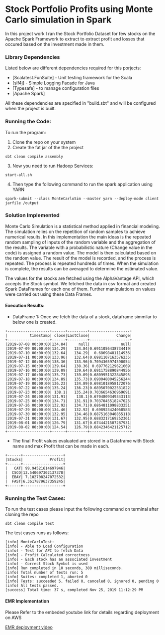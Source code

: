 # Stock Portfolio Profits using Monte Carlo simulation in Spark
In this project work I ran the Stock Portfolio Dataset for few stocks on the Apache Spark Framework to extract
to extract profit and losses that occured based on the investment made in them.

### Library Dependencies 

Listed below are different dependencies required for this porjects:

* [Scalatest.FunSuite] - Unit testing framework for the Scala
* [slf4j] - Simple Logging Facade for Java 
* [Typesafe] - to manage configuration files
* [Apache Spark]

All these dependencies are specified in "build.sbt" and will be configured when the project is 
built.  

### Running the Code:

To run the program:
1. Clone the repo on your system
2. Create the fat jar of the the project
```
sbt clean compile assembly
```
3. Now you need to run Hadoop Services:
```
start-all.sh
```
4. Then type the following command to run the spark application using YARN 
```
spark-submit --class MonteCarloSim --master yarn --deploy-mode client jarfile /output
```
### Solution Implemented

Monte Carlo Simulation is a statistical method applied in financial modeling. The simulation relies on the repetition of random samples to achieve numerical results. In this implementation the main ideas is the repeated random sampling of inputs of the random variable and the aggregation of the results. The variable with a probabilistic nature (Change value in the code) is assigned a random value. The model is then calculated based on the random value. The result of the model is recorded, and the process is repeated. The process is repeated hundreds of times. When the simulation is complete, the results can be averaged to determine the estimated value.

The values for the stocks are fetched using the AlphaVantage API, which accepts the Stock symbol. We fetched the data in csv format and created Spark DataFrames for each one of them.
Further manipulations on values were carried out using these Data Frames.

#### Execution Results:
+ DataFrame 1: Once we fetch the data of a stock, dataframe simmilar to below one is created.
```
+-------------------+------+---------+------------------+
|          timestamp| close|LastClose|            Change|
+-------------------+------+---------+------------------+
|2019-07-08 00:00:00|134.84|     null|              null|
|2019-07-09 00:00:00|134.29|   134.84|0.6911056438734419|
|2019-07-10 00:00:00|132.64|   134.29|  0.68698481114936|
|2019-07-11 00:00:00|133.96|   132.64|0.6981107163576235|
|2019-07-12 00:00:00|138.36|   133.96|0.7094365974590054|
|2019-07-15 00:00:00|139.64|   138.36| 0.697762129621669|
|2019-07-16 00:00:00|139.09|   139.64|0.6911758890844956|
|2019-07-17 00:00:00|135.73|   139.09|0.6809951322845895|
|2019-07-18 00:00:00|134.89|   135.73|0.6900480045256244|
|2019-07-19 00:00:00|136.23|   134.89|0.6981018958172076|
|2019-07-22 00:00:00|135.24|   136.23|0.6895070022531822|
|2019-07-23 00:00:00| 138.1|   135.24|0.7036654636969691|
|2019-07-24 00:00:00|131.91|    138.1|0.6704809349343113|
|2019-07-25 00:00:00|134.71|   131.91|0.7037045518247025|
|2019-07-26 00:00:00|132.92|   134.71|0.6864811098833251|
|2019-07-29 00:00:00|134.46|   132.92| 0.698923424068583|
|2019-07-30 00:00:00|132.95|   134.46|0.6875163040855118|
|2019-07-31 00:00:00|131.67|   132.95|0.6883217169252361|
|2019-08-01 00:00:00|126.79|   131.67|0.6744421507287931|
|2019-08-02 00:00:00|124.54|   126.79|0.6842346421125712|
+-------------------+------+---------+------------------+
```
+ The final Profit values evaluated are stored in a Dataframe with Stock name and max Profit that can be made in each.

```
+------+------------------+
|Stocks|            Profit|
+------+------------------+
|   CAT| 99.94521614697946|
|  CSCO|13.540697302137378|
|  EBAY| 7.102708247072532|
|  FAST|6.3617879637359245|
+------+------------------+
```
### Running the Test Cases:

To run the test cases please input the following command on terminal after cloning the repo 
```
sbt clean compile test
```
The test cases runs as follows:
```
[info] MonteCarloTest:
[info] - Able to Load Configuration
[info] - Test for API to fetch Data 
[info] - Profit Calculated correctness
[info] - Each stock has an associated investment
[info] - Correct Stock Symbol is used
[info] Run completed in 10 seconds, 389 milliseconds.
[info] Total number of tests run: 5
[info] Suites: completed 1, aborted 0
[info] Tests: succeeded 5, failed 0, canceled 0, ignored 0, pending 0
[info] All tests passed.
[success] Total time: 37 s, completed Nov 25, 2019 11:12:29 PM
```
#### EMR Implementation
Please Refer to the embeded youtube link for details regarding deployment on AWS

[EMR deployment video](https://www.youtube.com/user/kabcdefghijkl/videos?view=0&sort=dd&shelf_id=0 "title")

